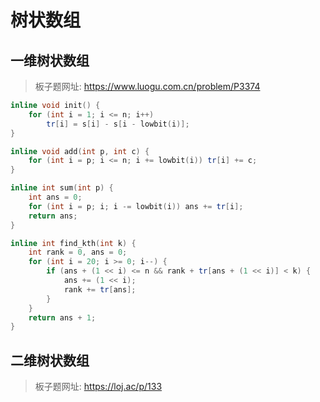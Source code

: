 # 树状数组

## 一维树状数组

> 板子题网址: https://www.luogu.com.cn/problem/P3374

```cpp
inline void init() {
    for (int i = 1; i <= n; i++)
        tr[i] = s[i] - s[i - lowbit(i)];
}

inline void add(int p, int c) {
    for (int i = p; i <= n; i += lowbit(i)) tr[i] += c;
}

inline int sum(int p) {
    int ans = 0;
    for (int i = p; i; i -= lowbit(i)) ans += tr[i];
    return ans;
}

inline int find_kth(int k) {
    int rank = 0, ans = 0;
    for (int i = 20; i >= 0; i--) {
        if (ans + (1 << i) <= n && rank + tr[ans + (1 << i)] < k) {
            ans += (1 << i);
            rank += tr[ans];
        }
    }
    return ans + 1;
}
```

## 二维树状数组

> 板子题网址: https://loj.ac/p/133

```cpp

```
